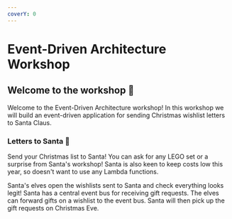 ```yaml
---
coverY: 0
---
```


# Event-Driven Architecture Workshop

## Welcome to the workshop 👋

Welcome to the Event-Driven Architecture workshop! In this workshop we will build an event-driven application for sending Christmas wishlist letters to Santa Claus.

### Letters to Santa 🎅

Send your Christmas list to Santa! You can ask for any LEGO set or a surprise from Santa's workshop! Santa is also keen to keep costs low this year, so doesn't want to use any Lambda functions.

Santa's elves open the wishlists sent to Santa and check everything looks legit! Santa has a central event bus for receiving gift requests. The elves can forward gifts on a wishlist to the event bus. Santa will then pick up the gift requests on Christmas Eve.



